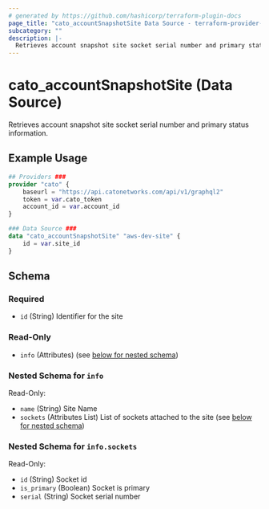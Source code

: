```yaml
---
# generated by https://github.com/hashicorp/terraform-plugin-docs
page_title: "cato_accountSnapshotSite Data Source - terraform-provider-cato"
subcategory: ""
description: |-
  Retrieves account snapshot site socket serial number and primary status information.
---
```


# cato_accountSnapshotSite (Data Source)

Retrieves account snapshot site socket serial number and primary status information.

## Example Usage

```terraform
## Providers ###
provider "cato" {
    baseurl = "https://api.catonetworks.com/api/v1/graphql2"
    token = var.cato_token
    account_id = var.account_id
}

### Data Source ###
data "cato_accountSnapshotSite" "aws-dev-site" {
	id = var.site_id
}
```

<!-- schema generated by tfplugindocs -->
## Schema

### Required

- `id` (String) Identifier for the site

### Read-Only

- `info` (Attributes) (see [below for nested schema](#nestedatt--info))

<a id="nestedatt--info"></a>
### Nested Schema for `info`

Read-Only:

- `name` (String) Site Name
- `sockets` (Attributes List) List of sockets attached to the site (see [below for nested schema](#nestedatt--info--sockets))

<a id="nestedatt--info--sockets"></a>
### Nested Schema for `info.sockets`

Read-Only:

- `id` (String) Socket id
- `is_primary` (Boolean) Socket is primary
- `serial` (String) Socket serial number
